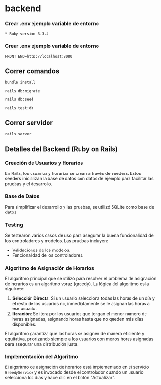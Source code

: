 
# backend
### Crear .env ejemplo variable de entorno
```
* Ruby version 3.3.4
```
### Crear .env ejemplo variable de entorno
```
FRONT_END=http://localhost:8080
```
## Correr comandos
```
bundle install
```
```
rails db:migrate
```
```
rails db:seed
```
```
rails test:db
```
## Correr servidor
```
rails server
```

## Detalles del Backend (Ruby on Rails)

### Creación de Usuarios y Horarios

En Rails, los usuarios y horarios se crean a través de seeders. Estos seeders inicializan la base de datos con datos de ejemplo para facilitar las pruebas y el desarrollo.

### Base de Datos

Para simplificar el desarrollo y las pruebas, se utilizó SQLite como base de datos

### Testing

Se testearon varios casos de uso para asegurar la buena funcionalidad de los controladores y modelos. Las pruebas incluyen:

- Validaciones de los modelos.
- Funcionalidad de los controladores.

### Algoritmo de Asignación de Horarios

El algoritmo principal que se utilizó para resolver el problema de asignación de horarios es un algoritmo voraz (greedy). La lógica del algoritmo es la siguiente:

1. **Selección Directa**: Si un usuario selecciona todas las horas de un día y el resto de los usuarios no, inmediatamente se le asignan las horas a ese usuario.
2. **Iteración**: Se itera por los usuarios que tengan el menor número de horas asignadas, asignando horas hasta que no queden más días disponibles.

El algoritmo garantiza que las horas se asignen de manera eficiente y equitativa, priorizando siempre a los usuarios con menos horas asignadas para asegurar una distribución justa.

### Implementación del Algoritmo

El algoritmo de asignación de horarios está implementado en el servicio `GreedyService` y es invocado desde el controlador cuando un usuario selecciona los días y hace clic en el botón "Actualizar".



